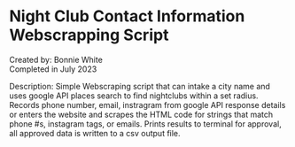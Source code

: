 # Night Club Contact Information Webscrapping Script
Created by: Bonnie White <br> 
Completed in July 2023

Description: Simple Webscraping script that can intake a city name and uses google API places search to find nightclubs within a set radius. Records phone number, email, instragram from google API response details or enters the website and scrapes the HTML code for strings that match phone #s, instagram tags, or emails. Prints results to terminal for approval, all approved data is written to a csv output file. 
